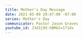 ```yaml
---
title: Mother's Day Message
date: 2021-05-09 20:47:00 -07:00
series: Mother's Day
communicator: Pastor Jason Graves
youtube_id: J3d3j9X-hBM&t=1714s
---
```


